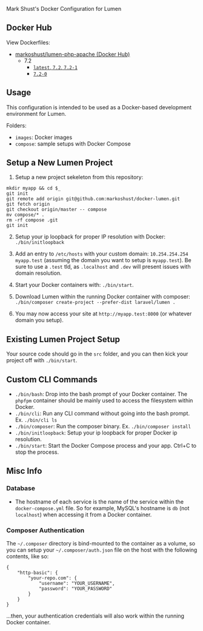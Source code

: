 Mark Shust's Docker Configuration for Lumen

## Docker Hub

View Dockerfiles:

- [markoshust/lumen-php-apache (Docker Hub)](https://hub.docker.com/r/markoshust/lumen-php-apache/)
	- 7.2
		- [`latest`, `7.2`, `7.2-1`](https://github.com/markoshust/docker-lumen/tree/master/images/php-apache/7.2)
		- [`7.2-0`](https://github.com/markoshust/docker-magento/tree/1.0.0/images/php-apache/7.2)

## Usage

This configuration is intended to be used as a Docker-based development environment for Lumen.

Folders:

- `images`: Docker images
- `compose`: sample setups with Docker Compose

## Setup a New Lumen Project

1. Setup a new project sekeleton from this repository:

```
mkdir myapp && cd $_
git init
git remote add origin git@github.com:markoshust/docker-lumen.git
git fetch origin
git checkout origin/master -- compose
mv compose/* .
rm -rf compose .git
git init
```

2. Setup your ip loopback for proper IP resolution with Docker: `./bin/initloopback`

3. Add an entry to `/etc/hosts` with your custom domain: `10.254.254.254 myapp.test` (assuming the domain  you want to setup is `myapp.test`). Be sure to use a `.test` tld, as `.localhost` and `.dev` will present issues with domain resolution.

4. Start your Docker containers with: `./bin/start`.

5. Download Lumen within the running Docker container with composer: `./bin/composer create-project --prefer-dist laravel/lumen .`

6. You may now access your site at `http://myapp.test:8000` (or whatever domain you setup).

## Existing Lumen Project Setup

Your source code should go in the `src` folder, and you can then kick your project off with `./bin/start`.

## Custom CLI Commands

- `./bin/bash`: Drop into the bash prompt of your Docker container. The `phpfpm` container should be mainly used to access the filesystem within Docker.
- `./bin/cli`: Run any CLI command without going into the bash prompt. Ex. `./bin/cli ls`
- `./bin/composer`: Run the composer binary. Ex. `./bin/composer install`
- `./bin/initloopback`: Setup your ip loopback for proper Docker ip resolution.
- `./bin/start`: Start the Docker Compose process and your app. Ctrl+C to stop the process.

## Misc Info

### Database

- The hostname of each service is the name of the service within the `docker-compose.yml` file. So for example, MySQL's hostname is `db` (not `localhost`) when accessing it from a Docker container.

### Composer Authentication

The `~/.composer` directory is bind-mounted to the container as a volume, so you can setup your `~/.composer/auth.json` file on the host with the following contents, like so:

```
{
    "http-basic": {
        "your-repo.com": {
            "username": "YOUR_USERNAME",
            "password": "YOUR_PASSWORD"
        }
    }
}
```

...then, your authentication credentials will also work within the running Docker container.
